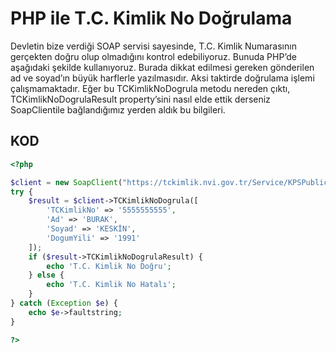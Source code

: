 # PHP ile T.C. Kimlik No Doğrulama

Devletin bize verdiği SOAP servisi sayesinde, T.C. Kimlik Numarasının gerçekten doğru olup olmadığını kontrol edebiliyoruz. Bunuda PHP’de aşağıdaki şekilde kullanıyoruz. Burada dikkat edilmesi gereken gönderilen ad ve soyad’ın büyük harflerle yazılmasıdır. Aksi taktirde doğrulama işlemi çalışmamaktadır. Eğer bu TCKimlikNoDogrula metodu nereden çıktı, TCKimlikNoDogrulaResult property’sini nasıl elde ettik derseniz SoapClientile bağlandığımız yerden aldık bu bilgileri.

## KOD

```php
<?php

$client = new SoapClient("https://tckimlik.nvi.gov.tr/Service/KPSPublic.asmx?WSDL");
try {
    $result = $client->TCKimlikNoDogrula([
        'TCKimlikNo' => '5555555555',
        'Ad' => 'BURAK',
        'Soyad' => 'KESKİN',
        'DogumYili' => '1991'
    ]);
    if ($result->TCKimlikNoDogrulaResult) {
        echo 'T.C. Kimlik No Doğru';
    } else {
        echo 'T.C. Kimlik No Hatalı';
    }
} catch (Exception $e) {
    echo $e->faultstring;
}

?>
```